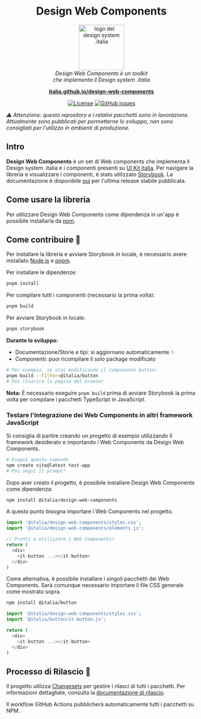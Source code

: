 <h1 align="center">Design Web Components</h1>

<p align="center">
  <img src="public/favicons/android-chrome-512x512.png" alt="logo del design system .italia" width="120px" height="auto"/>
  <br>
  <i>Design Web Components è un toolkit
    <br> che implementa il Design system .italia</i>
  <br>
</p>

<p align="center">
  <a href="https://italia.github.io/design-web-components"><strong>italia.github.io/design-web-components</strong></a>
  <br>
</p>

<p align="center">
    <!-- <a href="https://www.npmjs.com/package/design-react-kit"><img src="https://img.shields.io/npm/v/design-react-kit.svg" alt="NPM"></a>
    <a href="https://github.com/italia/design-react-kit/actions"><img src="https://github.com/italia/design-react-kit/actions/workflows/ci.yml/badge.svg" alt="Build"></a>
    <a href="https://codecov.io/gh/italia/design-react-kit"><img src="https://codecov.io/gh/italia/design-react-kit/branch/main/graph/badge.svg?token=0Ud6YSFi0r" alt="codecov"></a> -->
    <a href="https://github.com/italia/design-web-components/blob/main/LICENSE"><img src="https://img.shields.io/github/license/italia/design-web-components.svg" alt="License"></a>
    <a href="https://github.com/italia/design-web-components/issues"><img src="https://img.shields.io/github/issues/italia/design-web-components.svg" alt="GitHub issues"></a>
</p>

<!-- <p align="center">
  <a href="https://developersitalia.slack.com/messages/C04J92F9XM2/">
    <img src="https://img.shields.io/badge/Slack%20channel-%23design--dev--react-blue.svg" alt="Join the #design-system-react channel" />
  </a>
  <a href="https://slack.developers.italia.it/">
    <img src="https://slack.developers.italia.it/badge.svg" alt="Get invited" />
  </a>
</p> -->

<!-- _Read this in other languages: [English 🇬🇧](README.EN.md)._ -->

_⚠️ Attenzione: questo repository e i relativi pacchetti sono in lavorazione. Attualmente sono pubblicati per permetterne lo sviluppo, non sono consigliati per l'utilizzo in ambienti di produzione._

## Intro

**Design Web Components** è un set di Web components che implementa il Design system .italia e i componenti presenti su [UI Kit Italia](https://github.com/italia/design-ui-kit).
Per navigare la libreria e visualizzare i componenti, è stato utilizzato [Storybook](https://storybook.js.org/).
La documentazione è disponibile [qui](https://italia.github.io/design-web-components) per l'ultima release stabile pubblicata.

## Come usare la libreria

Per utilizzare Design Web Components come dipendenza in un'app è possibile installarla da [npm](https://www.npmjs.com/~italia).

## Come contribuire 💙

Per installare la libreria e avviare Storybook in locale, è necessario avere installato [Node.js](https://nodejs.org/) e [pnpm](https://pnpm.io/).

Per installare le dipendenze:

```sh
pnpm install
```

Per compilare tutti i componenti (necessario la prima volta):

```sh
pnpm build
```

Per avviare Storybook in locale:

```sh
pnpm storybook
```

**Durante lo sviluppo:**
- Documentazione/Storie e tipi: si aggiornano automaticamente ✨
- Componenti: puoi ricompilare il solo package modificato

```sh
# Per esempio, se stai modificando il componente button:
pnpm build --filter=@italia/button
# Poi ricarica la pagina del browser
```

**Nota:** È necessario eseguire `pnpm build` prima di avviare Storybook la prima volta per compilare i pacchetti TypeScript in JavaScript.

### Testare l'integrazione dei Web Components in altri framework JavaScript

Si consiglia di partire creando un progetto di esempio utilizzando il framework desiderato e importando i Web Components da Design Web Components.

```bash
# Esegui questo comando
npm create vite@latest test-app
# Poi segui il prompt!
```

Dopo aver creato il progetto, è possibile installare Design Web Components come dipendenza:

```bash
npm install @italia/design-web-components
```

A questo punto bisogna importare i Web Components nel progetto.

```javascript
import '@italia/design-web-components/styles.css';
import '@italia/design-web-components/elements.js';

// Pronti a utilizzare i Web Components!
return (
  <div>
    <it-button ...></it-button>
  </div>
)
```

Come alternativa, è possibile installare i singoli pacchetti dei Web Components. Sarà comunque necessario importare il file CSS generale come mostrato sopra.

```bash
npm install @italia/button
```

```javascript
import '@italia/design-web-components/styles.css';
import '@italia/button/it-button.js';

return (
  <div>
    <it-button ...></it-button>
  </div>
)
```

## Processo di Rilascio 🚀

Il progetto utilizza [Changesets](https://github.com/changesets/changesets) per gestire i rilasci di tutti i pacchetti. Per informazioni dettagliate, consulta la [documentazione di rilascio](./RELEASE.md).

Il workflow GitHub Actions pubblicherà automaticamente tutti i pacchetti su NPM.
